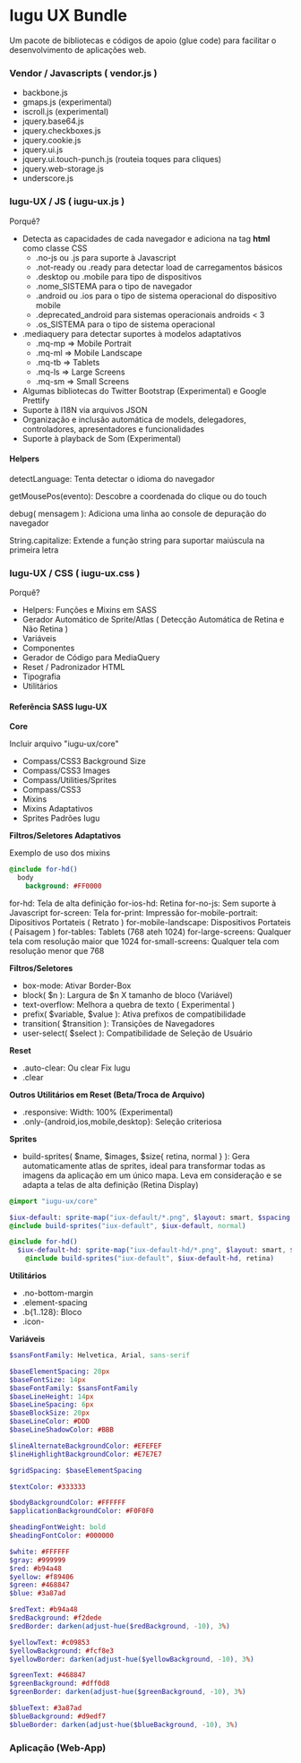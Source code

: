 # Iugu UX Bundle

Um pacote de bibliotecas e códigos de apoio (glue code) para facilitar o desenvolvimento de aplicações web.

### Vendor / Javascripts ( vendor.js ) 

  - backbone.js
  - gmaps.js (experimental)
  - iscroll.js (experimental)
  - jquery.base64.js
  - jquery.checkboxes.js
  - jquery.cookie.js
  - jquery.ui.js
  - jquery.ui.touch-punch.js (routeia toques para cliques)
  - jquery.web-storage.js
  - underscore.js

### Iugu-UX / JS ( iugu-ux.js )

Porquê?

  - Detecta as capacidades de cada navegador e adiciona na tag **html** como classe CSS
    - .no-js ou .js para suporte à Javascript
    - .not-ready ou .ready para detectar load de carregamentos básicos
    - .desktop ou .mobile para tipo de dispositivos
    - .nome\_SISTEMA para o tipo de navegador
    - .android ou .ios para o tipo de sistema operacional do dispositivo mobile
    - .deprecated\_android para sistemas operacionais androids < 3
    - .os\_SISTEMA para o tipo de sistema operacional
  - .mediaquery para detectar suportes à modelos adaptativos
    - .mq-mp => Mobile Portrait
    - .mq-ml => Mobile Landscape
    - .mq-tb => Tablets
    - .mq-ls => Large Screens
    - .mq-sm => Small Screens
  - Algumas bibliotecas do Twitter Bootstrap (Experimental) e Google Prettify
  - Suporte à I18N via arquivos JSON
  - Organização e inclusão automática de models, delegadores, controladores, apresentadores e funcionalidades
  - Suporte à playback de Som (Experimental)

#### Helpers

detectLanguage: Tenta detectar o idioma do navegador

getMousePos(evento): Descobre a coordenada do clique ou do touch

debug( mensagem ): Adiciona uma linha ao console de depuração do navegador

String.capitalize: Extende a função string para suportar maiúscula na primeira letra

### Iugu-UX / CSS ( iugu-ux.css )

Porquê?

  - Helpers: Funções e Mixins em SASS
  - Gerador Automático de Sprite/Atlas ( Detecção Automática de Retina e Não Retina )
  - Variáveis
  - Componentes
  - Gerador de Código para MediaQuery
  - Reset / Padronizador HTML
  - Tipografia
  - Utilitários

#### Referência SASS Iugu-UX

**Core**

Incluir arquivo "iugu-ux/core"

- Compass/CSS3 Background Size
- Compass/CSS3 Images
- Compass/Utilities/Sprites
- Compass/CSS3
- Mixins
- Mixins Adaptativos
- Sprites Padrões Iugu

**Filtros/Seletores Adaptativos**

Exemplo de uso dos mixins
```sass
@include for-hd()
  body
    background: #FF0000
```

for-hd: Tela de alta definição
for-ios-hd: Retina
for-no-js: Sem suporte à Javascript
for-screen: Tela
for-print: Impressão
for-mobile-portrait: Dipositivos Portateis ( Retrato )
for-mobile-landscape: Dispositivos Portateis ( Paisagem )
for-tables: Tablets (768 ateh 1024)
for-large-screens: Qualquer tela com resolução maior que 1024
for-small-screens: Qualquer tela com resolução menor que 768

**Filtros/Seletores**

- box-mode: Ativar Border-Box
- block( $n ): Largura de $n X tamanho de bloco (Variável)
- text-overflow: Melhora a quebra de texto ( Experimental )
- prefix( $variable, $value ): Ativa prefixos de compatibilidade
- transition( $transition ): Transições de Navegadores
- user-select( $select ): Compatibilidade de Seleção de Usuário

**Reset**

- .auto-clear: Ou clear Fix Iugu
- .clear

**Outros Utilitários em Reset (Beta/Troca de Arquivo)**

- .responsive: Width: 100% (Experimental)
- .only-{android,ios,mobile,desktop}: Seleção criteriosa 

**Sprites**

- build-sprites( $name, $images, $size{ retina, normal } ): Gera automaticamente atlas de sprites, ideal para transformar todas as imagens da aplicação em um único mapa. Leva em consideração e se adapta a telas de alta definição (Retina Display)

```sass
@import "iugu-ux/core"

$iux-default: sprite-map("iux-default/*.png", $layout: smart, $spacing: 0px, $cleanup: true, $sprite-dimensions: true)
@include build-sprites("iux-default", $iux-default, normal)

@include for-hd()
  $iux-default-hd: sprite-map("iux-default-hd/*.png", $layout: smart, $spacing: 0px, $cleanup: true, $sprite-dimensions: true)
    @include build-sprites("iux-default", $iux-default-hd, retina)
```

**Utilitários**

- .no-bottom-margin
- .element-spacing
- .b{1..128}: Bloco
- .icon-

**Variáveis**

```sass
$sansFontFamily: Helvetica, Arial, sans-serif

$baseElementSpacing: 20px
$baseFontSize: 14px
$baseFontFamily: $sansFontFamily
$baseLineHeight: 14px
$baseLineSpacing: 6px
$baseBlockSize: 20px
$baseLineColor: #DDD
$baseLineShadowColor: #BBB

$lineAlternateBackgroundColor: #EFEFEF
$lineHighlightBackgroundColor: #E7E7E7

$gridSpacing: $baseElementSpacing 

$textColor: #333333

$bodyBackgroundColor: #FFFFFF
$applicationBackgroundColor: #F0F0F0

$headingFontWeight: bold
$headingFontColor: #000000

$white: #FFFFFF
$gray: #999999
$red: #b94a48
$yellow: #f89406
$green: #468847
$blue: #3a87ad

$redText: #b94a48
$redBackground: #f2dede
$redBorder: darken(adjust-hue($redBackground, -10), 3%)

$yellowText: #c09853
$yellowBackground: #fcf8e3
$yellowBorder: darken(adjust-hue($yellowBackground, -10), 3%)

$greenText: #468847
$greenBackground: #dff0d8
$greenBorder: darken(adjust-hue($greenBackground, -10), 3%)

$blueText: #3a87ad
$blueBackground: #d9edf7
$blueBorder: darken(adjust-hue($blueBackground, -10), 3%)
```

### Aplicação (Web-App)


